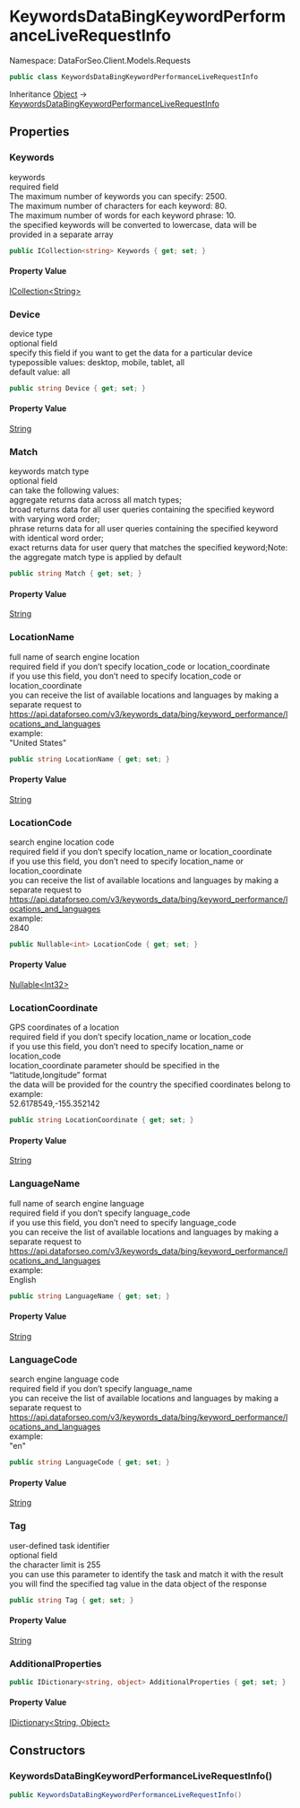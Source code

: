 # KeywordsDataBingKeywordPerformanceLiveRequestInfo

Namespace: DataForSeo.Client.Models.Requests

```csharp
public class KeywordsDataBingKeywordPerformanceLiveRequestInfo
```

Inheritance [Object](https://docs.microsoft.com/en-us/dotnet/api/system.object) → [KeywordsDataBingKeywordPerformanceLiveRequestInfo](./dataforseo.client.models.requests.keywordsdatabingkeywordperformanceliverequestinfo.md)

## Properties

### **Keywords**

keywords
 <br>required field
 <br>The maximum number of keywords you can specify: 2500.
 <br>The maximum number of characters for each keyword: 80.
 <br>The maximum number of words for each keyword phrase: 10.
 <br>the specified keywords will be converted to lowercase, data will be provided in a separate array

```csharp
public ICollection<string> Keywords { get; set; }
```

#### Property Value

[ICollection&lt;String&gt;](https://docs.microsoft.com/en-us/dotnet/api/system.collections.generic.icollection-1)<br>

### **Device**

device type
 <br>optional field
 <br>specify this field if you want to get the data for a particular device typepossible values: desktop, mobile, tablet, all
 <br>default value: all

```csharp
public string Device { get; set; }
```

#### Property Value

[String](https://docs.microsoft.com/en-us/dotnet/api/system.string)<br>

### **Match**

keywords match type
 <br>optional field
 <br>can take the following values:
 <br>aggregate returns data across all match types;
 <br>broad returns data for all user queries containing the specified keyword with varying word order;
 <br>phrase returns data for all user queries containing the specified keyword with identical word order;
 <br>exact returns data for user query that matches the specified keyword;Note: the aggregate match type is applied by default

```csharp
public string Match { get; set; }
```

#### Property Value

[String](https://docs.microsoft.com/en-us/dotnet/api/system.string)<br>

### **LocationName**

full name of search engine location
 <br>required field if you don’t specify location_code or location_coordinate
 <br>if you use this field, you don’t need to specify location_code or location_coordinate
 <br>you can receive the list of available locations and languages by making a separate request to https://api.dataforseo.com/v3/keywords_data/bing/keyword_performance/locations_and_languages
 <br>example:
 <br>"United States"

```csharp
public string LocationName { get; set; }
```

#### Property Value

[String](https://docs.microsoft.com/en-us/dotnet/api/system.string)<br>

### **LocationCode**

search engine location code
 <br>required field if you don’t specify location_name or location_coordinate
 <br>if you use this field, you don’t need to specify location_name or location_coordinate
 <br>you can receive the list of available locations and languages by making a separate request to https://api.dataforseo.com/v3/keywords_data/bing/keyword_performance/locations_and_languages
 <br>example:
 <br>2840

```csharp
public Nullable<int> LocationCode { get; set; }
```

#### Property Value

[Nullable&lt;Int32&gt;](https://docs.microsoft.com/en-us/dotnet/api/system.nullable-1)<br>

### **LocationCoordinate**

GPS coordinates of a location
 <br>required field if you don’t specify location_name or location_code
 <br>if you use this field, you don’t need to specify location_name or location_code
 <br>location_coordinate parameter should be specified in the “latitude,longitude” format
 <br>the data will be provided for the country the specified coordinates belong to
 <br>example:
 <br>52.6178549,-155.352142

```csharp
public string LocationCoordinate { get; set; }
```

#### Property Value

[String](https://docs.microsoft.com/en-us/dotnet/api/system.string)<br>

### **LanguageName**

full name of search engine language
 <br>required field if you don’t specify language_code
 <br>if you use this field, you don’t need to specify language_code
 <br>you can receive the list of available locations and languages by making a separate request to https://api.dataforseo.com/v3/keywords_data/bing/keyword_performance/locations_and_languages
 <br>example:
 <br>English

```csharp
public string LanguageName { get; set; }
```

#### Property Value

[String](https://docs.microsoft.com/en-us/dotnet/api/system.string)<br>

### **LanguageCode**

search engine language code
 <br>required field if you don’t specify language_name
 <br>you can receive the list of available locations and languages by making a separate request to https://api.dataforseo.com/v3/keywords_data/bing/keyword_performance/locations_and_languages
 <br>example:
 <br>"en"

```csharp
public string LanguageCode { get; set; }
```

#### Property Value

[String](https://docs.microsoft.com/en-us/dotnet/api/system.string)<br>

### **Tag**

user-defined task identifier
 <br>optional field
 <br>the character limit is 255
 <br>you can use this parameter to identify the task and match it with the result
 <br>you will find the specified tag value in the data object of the response

```csharp
public string Tag { get; set; }
```

#### Property Value

[String](https://docs.microsoft.com/en-us/dotnet/api/system.string)<br>

### **AdditionalProperties**

```csharp
public IDictionary<string, object> AdditionalProperties { get; set; }
```

#### Property Value

[IDictionary&lt;String, Object&gt;](https://docs.microsoft.com/en-us/dotnet/api/system.collections.generic.idictionary-2)<br>

## Constructors

### **KeywordsDataBingKeywordPerformanceLiveRequestInfo()**

```csharp
public KeywordsDataBingKeywordPerformanceLiveRequestInfo()
```
